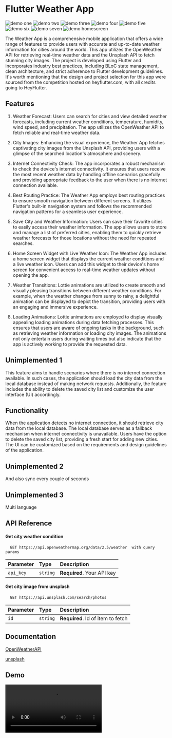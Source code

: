 
# Flutter Weather App
![demo one](demos/one.jpg)
![demo two](demos/two.jpg)
![demo three](demos/three.jpg)
![demo four](demos/four.jpg)
![demo five](demos/five.jpg)
![demo six](demos/six.jpg)
![demo seven](demos/seven.jpg)
![demo homescreen](demos/home_screen.jpg)



The Weather App is a comprehensive mobile application that offers a wide range of features to provide users with accurate and up-to-date weather information for cities around the world. This app utilizes the OpenWeather API for retrieving real-time weather data and the Unsplash API to fetch stunning city images. The project is developed using Flutter and incorporates industry best practices, including BLoC state management, clean architecture, and strict adherence to Flutter development guidelines. It's worth mentioning that the design and project selection for this app were sourced from the competition hosted on heyflutter.com, with all credits going to HeyFlutter.

## Features

1. Weather Forecast: Users can search for cities and view detailed weather forecasts, including current weather conditions, temperature, humidity, wind speed, and precipitation. The app utilizes the OpenWeather API to fetch reliable and real-time weather data.

2. City Images: Enhancing the visual experience, the Weather App fetches captivating city images from the Unsplash API, providing users with a glimpse of the searched location's atmosphere and scenery.

3. Internet Connectivity Check: The app incorporates a robust mechanism to check the device's internet connectivity. It ensures that users receive the most recent weather data by handling offline scenarios gracefully and providing appropriate feedback to the user when there is no internet connection available.

4. Best Routing Practice: The Weather App employs best routing practices to ensure smooth navigation between different screens. It utilizes Flutter's built-in navigation system and follows the recommended navigation patterns for a seamless user experience.

5. Save City and Weather Information: Users can save their favorite cities to easily access their weather information. The app allows users to store and manage a list of preferred cities, enabling them to quickly retrieve weather forecasts for those locations without the need for repeated searches.

6. Home Screen Widget with Live Weather Icon: The Weather App includes a home screen widget that displays the current weather conditions and a live weather icon. Users can add this widget to their device's home screen for convenient access to real-time weather updates without opening the app.

7. Weather Transitions: Lottie animations are utilized to create smooth and visually pleasing transitions between different weather conditions. For example, when the weather changes from sunny to rainy, a delightful animation can be displayed to depict the transition, providing users with an engaging and immersive experience.

8. Loading Animations: Lottie animations are employed to display visually appealing loading animations during data fetching processes. This ensures that users are aware of ongoing tasks in the background, such as retrieving weather information or loading city images. The animations not only entertain users during waiting times but also indicate that the app is actively working to provide the requested data.




## Unimplemented 1
This feature aims to handle scenarios where there is no internet connection available. In such cases, the application should load the city data from the local database instead of making network requests. Additionally, the feature includes the ability to delete the saved city list and customize the user interface (UI) accordingly.

## Functionality
When the application detects no internet connection, it should retrieve city data from the local database.
The local database serves as a fallback mechanism when internet connectivity is unavailable.
Users have the option to delete the saved city list, providing a fresh start for adding new cities.
The UI can be customized based on the requirements and design guidelines of the application.

## Unimplemented 2
And also sync every couple of seconds
## Unimplemented 3
Multi language
## API Reference

#### Get city weather condition

```http
  GET https://api.openweathermap.org/data/2.5/weather  with query params
```

| Parameter | Type     | Description                |
| :-------- | :------- | :------------------------- |
| `api_key` | `string` | **Required**. Your API key |

#### Get city image from unsplash

```http
  GET https://api.unsplash.com/search/photos
```

| Parameter | Type     | Description                       |
| :-------- | :------- | :-------------------------------- |
| `id`      | `string` | **Required**. Id of item to fetch |




## Documentation

[OpenWeatherAPI](https://openweathermap.org/api)

[unsplash](https://unsplash.com/developers)

## Demo
![video](demos/record.mp4)


